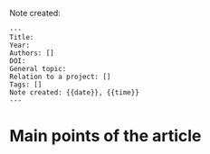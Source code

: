Note created: 

```
---
Title: 
Year: 
Authors: []
DOI: 
General topic: 
Relation to a project: []
Tags: []
Note created: {{date}}, {{time}} 
---
```

# Main points of the article 
